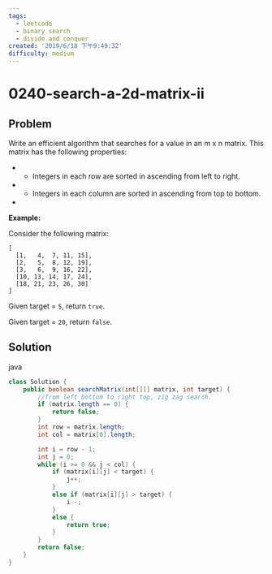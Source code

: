 ```yaml
---
tags:
  - leetcode
  - binary search
  - divide and conquer
created: '2019/6/18 下午9:49:32'
difficulty: medium
---
```


# 0240-search-a-2d-matrix-ii

## Problem

Write an efficient algorithm that searches for a value in an m x n matrix. This matrix has the following properties:  
  


* * Integers in each row are sorted in ascending from left to right.
* * Integers in each column are sorted in ascending from top to bottom.
* 
**Example:**  
  


Consider the following matrix:  
  


```text
[
  [1,   4,  7, 11, 15],
  [2,   5,  8, 12, 19],
  [3,   6,  9, 16, 22],
  [10, 13, 14, 17, 24],
  [18, 21, 23, 26, 30]
]
```

Given target = `5`, return `true`.  
  


Given target = `20`, return `false`.  


## Solution

java

```java
class Solution {
    public boolean searchMatrix(int[][] matrix, int target) {
        //from left bottom to right top, zig zag search.
        if (matrix.length == 0) {
            return false;
        }
        int row = matrix.length;
        int col = matrix[0].length;

        int i = row - 1; 
        int j = 0;
        while (i >= 0 && j < col) {
            if (matrix[i][j] < target) {
                j++;
            }
            else if (matrix[i][j] > target) {
                i--;
            }
            else {
                return true;
            }
        }
        return false;
    }
}
​
```

